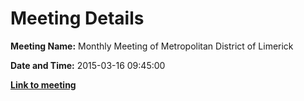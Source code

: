# Meeting Details

**Meeting Name:** Monthly Meeting of Metropolitan District of Limerick

**Date and Time:** 2015-03-16 09:45:00

**<a href="https://www.limerick.ie/council/whats-on/monthly-meeting-metropolitan-district-limerick-16" target="_blank">Link to meeting</a>**
